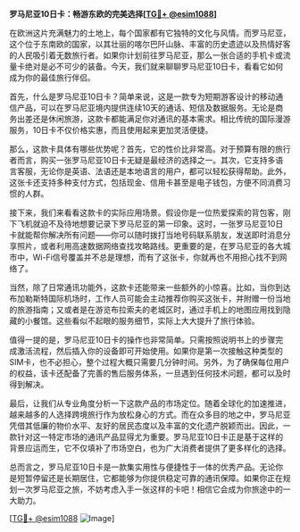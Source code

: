 **罗马尼亚10日卡：畅游东欧的完美选择[[TG💪+ @esim1088](https://t.me/s/esim1088)]**

在欧洲这片充满魅力的土地上，每个国家都有它独特的文化与风情。而罗马尼亚，这个位于东南欧的国家，以其壮丽的喀尔巴阡山脉、丰富的历史遗迹以及热情好客的人民吸引着无数旅行者。如果你计划前往罗马尼亚，那么一张合适的手机卡或流量卡绝对是必不可少的装备。今天，我们就来聊聊罗马尼亚10日卡，看看它如何成为你的最佳旅行伴侣。

首先，什么是罗马尼亚10日卡？简单来说，这是一款专为短期游客设计的移动通信产品，可以在罗马尼亚境内提供连续10天的通话、短信及数据服务。无论是商务出差还是休闲旅游，这款卡都能满足你对通讯的基本需求。相比传统的国际漫游服务，10日卡不仅价格实惠，而且使用起来更加灵活便捷。

那么，这款卡具体有哪些优势呢？首先，它的性价比非常高。对于预算有限的旅行者而言，购买一张罗马尼亚10日卡无疑是最经济的选择之一。其次，它支持多语言客服，无论你是英语、法语还是本地语言的用户，都可以轻松获得帮助。此外，这张卡还支持多种支付方式，包括现金、信用卡甚至是电子钱包，方便不同消费习惯的人群。

接下来，我们来看看这款卡的实际应用场景。假设你是一位热爱探索的背包客，刚下飞机就迫不及待地想要记录下罗马尼亚的第一印象。这时，一张罗马尼亚10日卡就能帮你解决所有问题——你可以随时拨打当地号码联系朋友，发送即时消息分享照片，或者利用高速数据网络查找攻略路线。更重要的是，在罗马尼亚的各大城市中，Wi-Fi信号覆盖并不总是理想，而有了这张卡，你就再也不用担心找不到网络了。

当然，除了日常通讯功能外，这款卡还能带来一些额外的小惊喜。比如，当你到达布加勒斯特国际机场时，工作人员可能会主动推荐你购买这张卡，并附赠一份当地的旅游指南；又或者是在游览布拉索夫的老城区时，通过手机上的地图应用找到隐藏的小餐馆。这些看似不起眼的服务细节，实际上大大提升了旅行体验。

值得一提的是，罗马尼亚10日卡的操作也非常简单。只需按照说明书上的步骤完成激活流程，然后插入你的设备即可开始使用。如果你是第一次接触这种类型的SIM卡，也不必担心，整个过程大概只需要几分钟时间。另外，为了确保每位用户的权益，该卡还配备了完善的售后服务体系，一旦遇到任何技术问题，都可以及时得到解决。

最后，让我们从专业角度分析一下这款产品的市场定位。随着全球化的加速推进，越来越多的人选择跨境旅行作为放松身心的方式。而在众多目的地之中，罗马尼亚凭借其低廉的物价水平、友好的居民态度以及丰富的文化遗产脱颖而出。因此，一款针对这一特定市场的通讯产品显得尤为重要。罗马尼亚10日卡正是基于这样的背景应运而生，它不仅填补了市场空白，也为广大消费者提供了更多样化的选择。

总而言之，罗马尼亚10日卡是一款集实用性与便捷性于一体的优秀产品。无论你是短暂停留还是长期居住，它都能够为你提供稳定可靠的通讯保障。如果你正在规划一次罗马尼亚之旅，不妨考虑入手一张这样的卡吧！相信它会成为你旅途中的一大助力。

[[TG💪+ @esim1088](https://t.me/s/esim1088) ![Image](https://i.postimg.cc/4NQfJmqS/Snipaste-2025-05-13-00-14-12.png)]